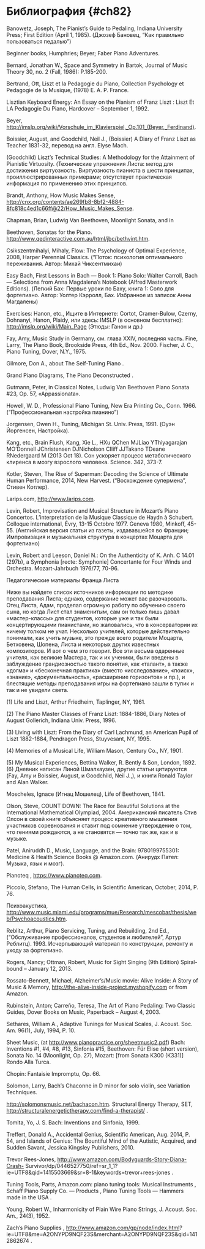 # Библиография {#ch82}


Banowetz, Joseph, The Pianist’s Guide to Pedaling, Indiana University Press; First Edition (April 1, 1985). (Джозеф Бановец, “Как правильно пользоваться педалью”)

Beginner books, Humphries; Beyer; Faber Piano Adventures. 

Bernard, Jonathan W., Space and Symmetry in Bartok, Journal of Music Theory 30, no. 2 (Fall, 1986): P.185-200.

Bertrand, Ott, Liszt et la Pedagogie du Piano, Collection Psychology et Pedagogie de la Musique, (1978) E. A. P. France.

Lisztian Keyboard Energy: An Essay on the Pianism of Franz Liszt : Liszt Et LA Pedagogie Du Piano, Hardcover – September 1, 1992.

Beyer, http://imslp.org/wiki/Vorschule_im_Klavierspiel,_Op.101_(Beyer,_Ferdinand).

Boissier, August, and Goodchild, Neil J., (Boissier) A Diary of Franz Liszt as Teacher 1831-32, перевод на англ. Elyse Mach.

(Goodchild) Liszt’s Technical Studies: A Methodology for the Attainment of Pianistic Virtuosity. (Технические упражнения Листа: метод для достижения виртуозность. Виртуозность пианиста в шести принципах, проиллюстрированных примерами; отсутствует практическая информация по применению этих принципов.

Brandt, Anthony, How Music Makes Sense, http://cnx.org/contents/ae269fb8-8bf2-4884-8fc818c4ed1c66ff@22/How_Music_Makes_Sense.

Chapman, Brian, Ludwig Van Beethoven, Moonlight Sonata, and in

Beethoven, Sonatas for the Piano. http://www.qedinteractive.com.au/html/jbc/bethvint.htm.

Csikszentmihalyi, Mihaly, Flow: The Psychology of Optimal Experience, 2008, Harper Perennial Classics. (“Поток: психология оптимального переживания. Автор: Михай Чиксентмихаи)

Easy Bach, First Lessons in Bach — Book 1: Piano Solo: Walter Carroll, Bach — Selections from Anna Magdalena’s Notebook (Alfred Masterwork Editions). (Легкий Бах: Первые уроки по Баху, книга 1: Соло для фортепиано. Автор: Уолтер Кэрролл, Бах. Избранное из записок Анны Магдалены)

Exercises: Hanon, etc., Ищите в Интернете: Cortot, Cramer-Bulow, Czerny, Dohnanyi, Hanon, Plaidy, или здесь: IMSLP (в основном бесплатно): http://imslp.org/wiki/Main_Page (Этюды: Ганон и др.)

Fay, Amy, Music Study in Germany, см. глава XXIV, последняя часть. Fine, Larry, The Piano Book, Brookside Press, 4th Ed., Nov. 2000. Fischer, J. C., Piano Tuning, Dover, N.Y., 1975.

Gilmore, Don A., about The Self-Tuning Piano .

Grand Piano Diagrams, The Piano Deconstructed .

Gutmann, Peter, in Classical Notes, Ludwig Van Beethoven Piano Sonata #23, Op. 57, «Appassionata».

Howell, W. D., Professional Piano Tuning, New Era Printing Co., Conn. 1966. (“Профессиональная настройка пианино”)

Jorgensen, Owen H., Tuning, Michigan St. Univ. Press, 1991. (Оуэн Йоргенсен, Настройка).

Kang, etc., Brain Flush, Kang, Xie L., HXu QChen MJLiao YThiyagarajan MO’Donnell JChristensen DJNicholson CIliff JJTakano TDeane RNedergaard M (2013 Oct 18). Сон ускоряет процесс метаболического клиренса в мозгу взрослого человека. Science. 342, 373-7.

Kotler, Steven, The Rise of Superman: Decoding the Science of Ultimate Human Performance, 2014, New Harvest. (“Восхождение супермена”, Стивен Котлер).

Larips.com, http://www.larips.com.

Levin, Robert, Improvisation and Musical Structure in Mozart’s Piano Concertos. L’interpretation de la Musique Classique de Haydn à Schubert. Colloque international, Évry, 13-15 Octobre 1977. Geneva 1980, Minkoff, 45-55. (Английская версия статьи из газеты, издававшейся во Франции; Импровизация и музыкальная структура в концертах Моцарта для фортепиано)

Levin, Robert and Leeson, Daniel N.: On the Authenticity of K. Anh. C 14.01 (297b), a Symphonia [recte: Symphonie] Concertante for Four Winds and Orchestra. Mozart-Jahrbuch 1976/77, 70-96.

Педагогические материалы Франца Листа

Ниже вы найдете список источников информации по методике преподавания Листа; однако, содержание может вас разочаровать. Отец Листа, Адам, проделал огромную работу по обучению своего сына, но когда Лист стал знаменитым, сам он только лишь давал «мастер-классы» для студентов, которые уже и так были концертирующими пианистами, но жаловались, что в консерватории их ничему толком не учат. Несколько учителей, которые действительно понимали, как учить музыке, это прежде всего родители Моцарта, Бетховена, Шопена, Листа и некоторых других известных композиторов. И вот о чем это говорит. Все эти весьма одаренные учителя, как великие Мастера, так и их ученики, были введены в заблуждение грандиозностью такого понятия, как «талант», а также «догма» и «бесконечная практика» (вместо «исследование», «поиск», «знание», «документальность», «расширение горизонтов» и пр.), и блестящие методы преподавания игры на фортепиано зашли в тупик и так и не увидели света.

(1) Life and Liszt, Arthur Friedheim, Taplinger, NY, 1961.

(2) The Piano Master Classes of Franz Liszt: 1884-1886, Diary Notes of August Gollerich, Indiana Univ. Press, 1996.

(3) Living with Liszt: From the Diary of Carl Lachmund, an American Pupil of Liszt 1882-1884, Pendragon Press, Stuyvesant, NY, 1995.

(4) Memories of a Musical Life, William Mason, Century Co., NY, 1901.

(5) My Musical Experiences, Bettina Walker, R. Bently & Son, London, 1892. (6) Дневник написан Линой Шмалхаузен, другие статьи цитируются (Fay, Amy и Boissier, August, и Goodchild, Neil J.,), и книги Ronald Taylor and Alan Walker.

Moscheles, Ignace (Игнац Мошелец), Life of Beethoven, 1841.

Olson, Steve, COUNT DOWN: The Race for Beautiful Solutions at the International Mathematical Olympiad, 2004. Американский писатель Стив Олсон в своей книге объясняет процесс креативного мышления участников соревнования и ставит под сомнение утверждение о том, что гениями рождаются, а не становятся — точно так же, как и в музыке.

Patel, Aniruddh D., Music, Language, and the Brain: 9780199755301: Medicine & Health Science Books @ Amazon.com. (Анирудх Пател: Музыка, язык и мозг).

Pianoteq , https://www.pianoteq.com.

Piccolo, Stefano, The Human Cells, in Scientific American, October, 2014, P. 76.

Психоакустика, http://www.music.miami.edu/programs/mue/Research/mescobar/thesis/web/Psychoacoustics.htm.

Reblitz, Arthur, Piano Servicing, Tuning, and Rebuilding, 2nd Ed., (“Обслуживание профессионалов, студентов и любителей”, Артур Реблитц). 1993. Исчерпывающий материал по конструкции, ремонту и уходу за фортепиано.

Rogers, Nancy; Ottman, Robert, Music for Sight Singing (9th Edition) Spiral- bound – January 12, 2013.

Rossato-Bennett, Michael, Alzheimer’s/Music movie: Alive Inside: A Story of Music & Memory, http://the-alive-inside-project.myshopify.com or from Amazon.

Rubinstein, Anton; Carreño, Teresa, The Art of Piano Pedaling: Two Classic Guides, Dover Books on Music, Paperback – August 4, 2003.

Sethares, William A., Adaptive Tunings for Musical Scales, J. Acoust. Soc. Am. 96(1), July, 1994, P. 10.

Sheet Music, (at http://www.pianopractice.org/sheetmusic2.pdf) Bach: Inventions #1, #4, #8, #13, Sinfonia #15, Beethoven: Für Elise (short version), Sonata No. 14 (Moonlight, Op. 27), Mozart: [from Sonata K300 (K331)] Rondo Alla Turca.

Chopin: Fantaisie Impromptu, Op. 66.

Solomon, Larry, Bach’s Chaconne in D minor for solo violin, see Variation Techniques.

http://solomonsmusic.net/bachacon.htm. Structural Energy Therapy, SET, http://structuralenergetictherapy.com/find-a-therapist/ .

Tomita, Yo, J. S. Bach: Inventions and Sinfonia, 1999.

Treffert, Donald A., Accidental Genius, Scientific American, Aug. 2014, P. 54, and Islands of Genius: The Bountiful Mind of the Autistic, Acquired, and Sudden Savant, Jessica Kingsley Publishers, 2010.

Trevor Rees-Jones, http://www.amazon.com/Bodyguards-Story-Diana-Crash- Survivor/dp/0446527750/ref=sr_1_1?ie=UTF8&qid=1415503669&sr=8-1&keywords=trevor+rees-jones .

Tuning Tools, Parts, Amazon.com: piano tuning tools: Musical Instruments , Schaff Piano Supply Co. — Products , Piano Tuning Tools — Hammers made in the USA .

Young, Robert W., Inharmonicity of Plain Wire Piano Strings, J. Acoust. Soc. Am., 24(3), 1952.

Zach’s Piano Supplies , http://www.amazon.com/gp/node/index.html? ie=UTF8&me=A2ONYPD9NQF23S&merchant=A2ONYPD9NQF23S&qid=1412862674 .
